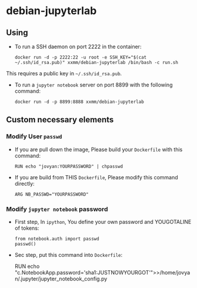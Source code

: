 debian-jupyterlab
===============
Using
---------------
- To run a SSH daemon on port 2222 in the container:

      docker run -d -p 2222:22 -u root -e SSH_KEY="$(cat ~/.ssh/id_rsa.pub)" xxmm/debian-jupyterlab /bin/bash -c run.sh
This requires a public key in `~/.ssh/id_rsa.pub`.
- To run a `jupyter notebook` server on port 8899 with the following command:

      docker run -d -p 8899:8888 xxmm/debian-jupyterlab
Custom necessary elements
----------------
### Modify User `passwd`
- If you are pull down the image, Please build your `Dockerfile` with this command:

      RUN echo "jovyan:YOURPASSWORD" | chpasswd
- If you are build from THIS `Dockerfile`, Please modify this command directly:

      ARG NB_PASSWD="YOURPASSWORD"
### Modify `jupyter notebook` password
- First step, In `ipython`, You define your own password and YOUGOTALINE of tokens:

      from notebook.auth import passwd
      passwd()
-  Sec step, put this command into `Dockerfile`:
    
      RUN echo "c.NotebookApp.password='sha1:JUSTNOWYOURGOT'">>/home/jovyan/.jupyter/jupyter_notebook_config.py  
      
